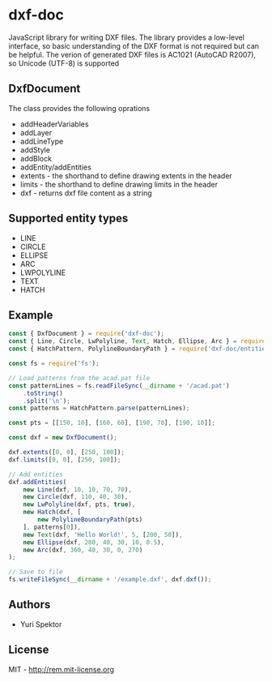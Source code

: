 # dxf-doc
JavaScript library for writing DXF files. The library provides a low-level interface, so basic understanding of the DXF format is not required but can be helpful. The verion of generated DXF files is AC1021 (AutoCAD R2007), so Unicode (UTF-8) is supported

## DxfDocument
The class provides the following oprations
* addHeaderVariables
* addLayer
* addLineType
* addStyle
* addBlock
* addEntity/addEntities
* extents - the shorthand to define drawing extents in the header
* limits - the shorthand to define drawing limits in the header
* dxf - returns dxf file content as a string

## Supported entity types
* LINE
* CIRCLE
* ELLIPSE
* ARC
* LWPOLYLINE
* TEXT
* HATCH

## Example
```JavaScript
const { DxfDocument } = require('dxf-doc');
const { Line, Circle, LwPolyline, Text, Hatch, Ellipse, Arc } = require('dxf-doc/entities');
const { HatchPattern, PolylineBoundaryPath } = require('dxf-doc/entities/hatch');

const fs = require('fs');

// Load patterns from the acad.pat file
const patternLines = fs.readFileSync(__dirname + '/acad.pat')
    .toString()
    .split('\n');
const patterns = HatchPattern.parse(patternLines);

const pts = [[150, 10], [160, 60], [190, 70], [190, 10]];

const dxf = new DxfDocument();

dxf.extents([0, 0], [250, 100]);
dxf.limits([0, 0], [250, 100]);

// Add entities
dxf.addEntities(
    new Line(dxf, 10, 10, 70, 70),
    new Circle(dxf, 110, 40, 30),
    new LwPolyline(dxf, pts, true),
    new Hatch(dxf, [
        new PolylineBoundaryPath(pts)
    ], patterns[0]),
    new Text(dxf, 'Hello World!', 5, [200, 50]),
    new Ellipse(dxf, 280, 40, 30, 10, 0.5),
    new Arc(dxf, 360, 40, 30, 0, 270)
);

// Save to file
fs.writeFileSync(__dirname + '/example.dxf', dxf.dxf());
```

## Authors
* Yuri Spektor

## License
MIT - http://rem.mit-license.org
